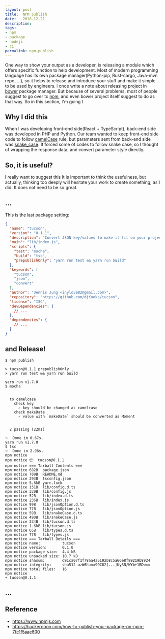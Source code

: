 ```yaml
---
layout: post
title:  NPM publish
date:   2018-12-21
description: 
tags:
- npm
- package
- nodejs
- ci
permalink: npm-publish
---
```



One way to show your output as a developer, is releasing a module which offers specific function to help development. Most of modern programming language has its own package manager(Python-pip, Rust-cargo, Java-mvn repo, ...), so it helps to release and introduce your stuff and make it simple to be used by engineers.
I once write a note about releasing project in [bower](https://bower.io/) package manager. But because of several problems, most of people suggest to go over to [npm](https://www.npmjs.com/), and even bower project itself suggest to do as that way.
So in this section, I'm going t


## Why I did this
When I was developing front-end side(React + TypeScript), back-end side was developed in PHP and Python. Our team wanted to keep front-end side code to follow [camelCase](https://en.wikipedia.org/wiki/Camel_case) rule, but parameters sent from back-end side was [snake_case](https://en.wikipedia.org/wiki/Snake_case). It forced some of codes to follow snake case, so I thought of wrapping the response data, and convert parameter style directly.


## So, it is useful?
I really want to suggest this
It is important to think the usefulness, but actually, thinking too deeply will hesitate your work to create something, as I did. It does not need to be so great.


## ...

This is the last package setting:
```json
{
  "name": "tucson",
  "version": "0.1.1",
  "description": "Convert JSON key/values to make it fit on your project",
  "main": "lib/index.js",
  "scripts": {
    "test": "mocha",
    "build": "tsc",
    "prepublishOnly": "yarn run test && yarn run build"
  },
  "keywords": [
    "tucson",
    "json",
    "convert"
  ],
  "author": "Dennis Jung <inylove82@gmail.com>",
  "repository": "https://github.com/djKooks/tucson",
  "license": "ISC",
  "devDependencies": {
    // ...
  },
  "dependencies": {
    // ...
  }
}
```


## and Release!
```
$ npm publish

> tucson@0.1.1 prepublishOnly .
> yarn run test && yarn run build

yarn run v1.7.0
$ mocha


  to camelcase
    check key
      ✓ key should be changed as camelcase
    check makeDate
      ✓ value with `makeDate` should be converted as Moment


  2 passing (22ms)

✨  Done in 0.67s.
yarn run v1.7.0
$ tsc
✨  Done in 2.96s.
npm notice
npm notice 📦  tucson@0.1.1
npm notice === Tarball Contents ===
npm notice 682B  package.json
npm notice 709B  README.md
npm notice 293B  tsconfig.json
npm notice 5.6kB yarn.lock
npm notice 151B  lib/config.d.ts
npm notice 330B  lib/config.js
npm notice 52B   lib/index.d.ts
npm notice 236B  lib/index.js
npm notice 99B   lib/jsonOption.d.ts
npm notice 77B   lib/jsonOption.js
npm notice 59B   lib/snakeCase.d.ts
npm notice 490B  lib/snakeCase.js
npm notice 234B  lib/tucson.d.ts
npm notice 1.6kB lib/tucson.js
npm notice 65B   lib/types.d.ts
npm notice 77B   lib/types.js
npm notice === Tarball Details ===
npm notice name:          tucson
npm notice version:       0.1.0
npm notice package size:  4.4 kB
npm notice unpacked size: 10.7 kB
npm notice shasum:        d91ca07f1f78aa4a5192b8c5a66e8f99219b8924
npm notice integrity:     sha512-azW6hamx99C82[...]KySN/WYb+1BDw==
npm notice total files:   16
npm notice
+ tucson@0.1.1
```


## ...


## Reference
* <https://www.npmjs.com>
* <https://hackernoon.com/how-to-publish-your-package-on-npm-7fc1f5aae600>
